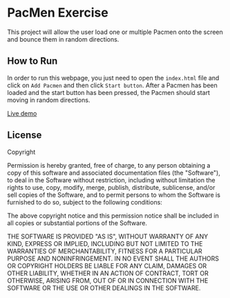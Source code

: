 PacMen Exercise
===============

This project will allow the user load one or multiple Pacmen onto the screen and bounce them in random directions.

How to Run
----------

In order to run this webpage, you just need to open the `index.html` file and click on `Add Pacmen` and then click `Start button`. After a Pacmen has been
loaded and the start button has been pressed, the Pacmen should start moving in random directions.

[Live demo](https://dmyerscough.github.io/week7/index.html)

License
-------

Copyright <YEAR> <COPYRIGHT HOLDER>

Permission is hereby granted, free of charge, to any person obtaining a copy of this software and associated documentation files (the "Software"), to deal in the Software without restriction, including without limitation the rights to use, copy, modify, merge, publish, distribute, sublicense, and/or sell copies of the Software, and to permit persons to whom the Software is furnished to do so, subject to the following conditions:

The above copyright notice and this permission notice shall be included in all copies or substantial portions of the Software.

THE SOFTWARE IS PROVIDED "AS IS", WITHOUT WARRANTY OF ANY KIND, EXPRESS OR IMPLIED, INCLUDING BUT NOT LIMITED TO THE WARRANTIES OF MERCHANTABILITY, FITNESS FOR A PARTICULAR PURPOSE AND NONINFRINGEMENT. IN NO EVENT SHALL THE AUTHORS OR COPYRIGHT HOLDERS BE LIABLE FOR ANY CLAIM, DAMAGES OR OTHER LIABILITY, WHETHER IN AN ACTION OF CONTRACT, TORT OR OTHERWISE, ARISING FROM, OUT OF OR IN CONNECTION WITH THE SOFTWARE OR THE USE OR OTHER DEALINGS IN THE SOFTWARE.

